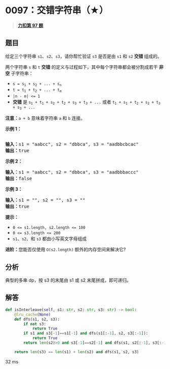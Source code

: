 # 0097：交错字符串（★）


> <u>**[力扣第 97 题](https://leetcode.cn/problems/interleaving-string/)**</u>

## 题目

<p>给定三个字符串 <code>s1</code>、<code>s2</code>、<code>s3</code>，请你帮忙验证 <code>s3</code> 是否是由 <code>s1</code> 和 <code>s2</code><em> </em><strong>交错 </strong>组成的。</p>

<p>两个字符串 <code>s</code> 和 <code>t</code> <strong>交错</strong> 的定义与过程如下，其中每个字符串都会被分割成若干 <strong>非空</strong> 子字符串：</p>

<ul>
<li><code>s = s<sub>1</sub> + s<sub>2</sub> + ... + s<sub>n</sub></code></li>
<li><code>t = t<sub>1</sub> + t<sub>2</sub> + ... + t<sub>m</sub></code></li>
<li><code>|n - m| &lt;= 1</code></li>
<li><strong>交错</strong> 是 <code>s<sub>1</sub> + t<sub>1</sub> + s<sub>2</sub> + t<sub>2</sub> + s<sub>3</sub> + t<sub>3</sub> + ...</code> 或者 <code>t<sub>1</sub> + s<sub>1</sub> + t<sub>2</sub> + s<sub>2</sub> + t<sub>3</sub> + s<sub>3</sub> + ...</code></li>
</ul>

<p><strong>注意：</strong><code>a + b</code> 意味着字符串 <code>a</code> 和 <code>b</code> 连接。</p>



<p><strong>示例 1：</strong></p>
<img alt="" src="https://assets.leetcode.com/uploads/2020/09/02/interleave.jpg" />
<pre>
<strong>输入：</strong>s1 = "aabcc", s2 = "dbbca", s3 = "aadbbcbcac"
<strong>输出：</strong>true
</pre>

<p><strong>示例 2：</strong></p>

<pre>
<strong>输入：</strong>s1 = "aabcc", s2 = "dbbca", s3 = "aadbbbaccc"
<strong>输出：</strong>false
</pre>

<p><strong>示例 3：</strong></p>

<pre>
<strong>输入：</strong>s1 = "", s2 = "", s3 = ""
<strong>输出：</strong>true
</pre>



<p><strong>提示：</strong></p>

<ul>
<li><code>0 &lt;= s1.length, s2.length &lt;= 100</code></li>
<li><code>0 &lt;= s3.length &lt;= 200</code></li>
<li><code>s1</code>、<code>s2</code>、和 <code>s3</code> 都由小写英文字母组成</li>
</ul>



<p><strong>进阶：</strong>您能否仅使用 <code>O(s2.length)</code> 额外的内存空间来解决它?</p>


## 分析

典型的多串 dp，按 s3 的末尾由 s1 或 s2 末尾拼成，即可递归。

## 解答

```python
def isInterleave(self, s1: str, s2: str, s3: str) -> bool:
    @lru_cache(None)
    def dfs(s1, s2, s3):
        if not s3:
            return True
        if s1 and s3[-1]==s1[-1] and dfs(s1[:-1], s2, s3[:-1]):
            return True
        return len(s2)>0 and s3[-1]==s2[-1] and dfs(s1, s2[:-1], s3[:-1])

    return len(s3) == len(s1) + len(s2) and dfs(s1, s2, s3)
```
32 ms

